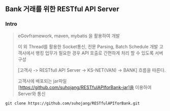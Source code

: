 ## Bank 거래를 위한 RESTful API Server

### Intro
> eGovframework, maven, mybatis 을 활용하여 개발
> 
> 이 외 Thread를 활용한 Socket통신, 전문 Parsing, Batch Schedule 개발
> 고객사에서 뱅킹 업무가 필요한 경우 API 호출로 간편하게 처리 할 수 있도록 서버 구성
>
> [고객사 -> RESTfull API Server -> KS-NET(VAN) -> BANK] 흐름을 따른다.
> 
> 고객사에 배포되는 jar파일[https://github.com/suhojang/RESTfulAPIforBank-jar]을 이용하여 Server와 통신
 
```
git clone https://github.com/suhojang/RESTfulAPIforBank.git
```
